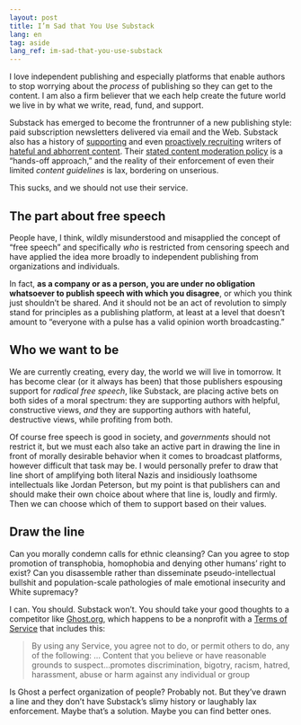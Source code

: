 ```yaml
---
layout: post
title: I’m Sad that You Use Substack
lang: en
tag: aside
lang_ref: im-sad-that-you-use-substack
---
```


I love independent publishing and especially platforms that enable authors to
stop worrying about the *process* of publishing so they can get to the content.
I am also a firm believer that we each help create the future world we live in
by what we write, read, fund, and support.

Substack has emerged to become the frontrunner of a new publishing style: paid
subscription newsletters delivered via email and the Web. Substack also has a
history of [supporting][SU] and even [proactively recruiting][PR] writers of
[hateful and abhorrent content][HC]. Their [stated content moderation
policy][CM] is a “hands-off approach,” and the reality of their enforcement of
even their limited *content guidelines* is lax, bordering on unserious.

This sucks, and we should not use their service.

## The part about free speech

People have, I think, wildly misunderstood and misapplied the concept of “free
speech” and specifically *who* is restricted from censoring speech and have
applied the idea more broadly to independent publishing from organizations and
individuals.

In fact, **as a company or as a person, you are under no obligation whatsoever
to publish speech with which you disagree**, or which you think just shouldn’t
be shared. And it should not be an act of revolution to simply stand for
principles as a publishing platform, at least at a level that doesn’t amount to
“everyone with a pulse has a valid opinion worth broadcasting.”

## Who we want to be

We are currently creating, every day, the world we will live in tomorrow. It has
become clear (or it always has been) that those publishers espousing support for
*radical free speech*, like Substack, are placing active bets on both sides of a
moral spectrum: they are supporting authors with helpful, constructive views,
*and* they are supporting authors with hateful, destructive views, while
profiting from both.

Of course free speech is good in society, and *governments* should not restrict
it, but we must each also take an active part in drawing the line in front of
morally desirable behavior when it comes to broadcast platforms, however
difficult that task may be. I would personally prefer to draw that line short of
amplifying both literal Nazis and insidiously loathsome intellectuals like
Jordan Peterson, but my point is that publishers can and should make their own
choice about where that line is, loudly and firmly. Then we can choose which of
them to support based on their values.

## Draw the line

Can you morally condemn calls for ethnic cleansing? Can you agree to stop
promotion of transphobia, homophobia and denying other humans’ right to exist?
Can you disassemble rather than disseminate pseudo-intellectual bullshit and
population-scale pathologies of male emotional insecurity and White supremacy?

I can. You should. Substack won’t. You should take your good thoughts to a
competitor like [Ghost.org][GO], which happens to be a nonprofit with a [Terms of
Service][TS] that includes this:

> By using any Service, you agree not to do, or permit others to do, any of the
> following:
> …
> Content that you believe or have reasonable grounds to suspect…promotes
> discrimination, bigotry, racism, hatred, harassment, abuse or harm against any
> individual or group

Is Ghost a perfect organization of people? Probably not. But they’ve drawn a
line and they don’t have Substack’s slimy history or laughably lax enforcement.
Maybe that’s a solution. Maybe you can find better ones.

[SU]: https://mashable.com/article/substack-writers-leaving-misinformation
[PR]: https://www.vanityfair.com/news/2022/05/substacks-founders-dive-headfirst-into-the-culture-wars
[CM]: https://on.substack.com/p/how-we-approach-moderation-decisions
[GO]: https://ghost.org/
[TS]: https://ghost.org/terms/
[HC]: https://gen.medium.com/substack-is-not-a-neutral-platform-8fc5bdf8e5f2
